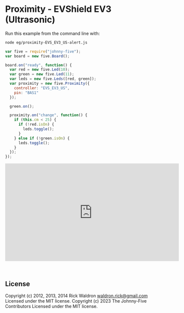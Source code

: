 <!--remove-start-->

# Proximity - EVShield EV3 (Ultrasonic)

<!--remove-end-->








Run this example from the command line with:
```bash
node eg/proximity-EVS_EV3_US-alert.js
```


```javascript
var five = require("johnny-five");
var board = new five.Board();

board.on("ready", function() {
  var red = new five.Led(10);
  var green = new five.Led(11);
  var leds = new five.Leds([red, green]);
  var proximity = new five.Proximity({
    controller: "EVS_EV3_US",
    pin: "BAS1"
  });

  green.on();

  proximity.on("change", function() {
    if (this.cm < 25) {
      if (!red.isOn) {
        leds.toggle();
      }
    } else if (!green.isOn) {
      leds.toggle();
    }
  });
});

```





<iframe width="560" height="315" src="https://www.youtube.com/embed/6-tM7L28Gcg" frameborder="0" allowfullscreen></iframe>



&nbsp;

<!--remove-start-->

## License
Copyright (c) 2012, 2013, 2014 Rick Waldron <waldron.rick@gmail.com>
Licensed under the MIT license.
Copyright (c) 2023 The Johnny-Five Contributors
Licensed under the MIT license.

<!--remove-end-->
